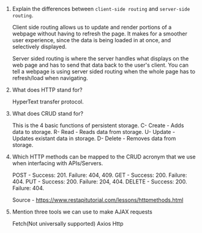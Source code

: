 1.  Explain the differences between `client-side routing` and `server-side routing`.

    Client side routing allows us to update and render portions of a webpage without having to refresh the page.
    It makes for a smoother user experience, since the data is being loaded in at once, and selectively displayed.

    Server sided routing is where the server handles what displays on the web page and has to send that data back
    to the user's client. You can tell a webpage is using server sided routing when the whole page has to refresh/load
    when navigating. 

1.  What does HTTP stand for?

    HyperText transfer protocol.

1.  What does CRUD stand for?

    This is the 4 basic functions of persistent storage.
    C- Create - Adds data to storage.
    R- Read - Reads data from storage.
    U- Update - Updates existant data in storage.
    D- Delete - Removes data from storage.

1.  Which HTTP methods can be mapped to the CRUD acronym that we use when interfacing with APIs/Servers.

    POST - Success: 201. Failure: 404, 409.
    GET - Success: 200. Failure: 404.
    PUT - Success: 200. Failure: 204, 404.
    DELETE - Success: 200. Failure: 404.

    Source - https://www.restapitutorial.com/lessons/httpmethods.html


1.  Mention three tools we can use to make AJAX requests

    Fetch(Not universally supported)
    Axios
    Http